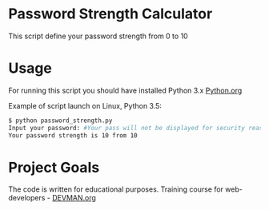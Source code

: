 # Password Strength Calculator

This script define your password strength from 0 to 10

# Usage

For running this script you should have installed Python 3.x [Python.org](https://python.org/)

Example of script launch on Linux, Python 3.5:

```bash
$ python password_strength.py
Input your password: #Your pass will not be displayed for security reasons!
Your password strength is 10 from 10
```

# Project Goals

The code is written for educational purposes. Training course for web-developers - [DEVMAN.org](https://devman.org)
